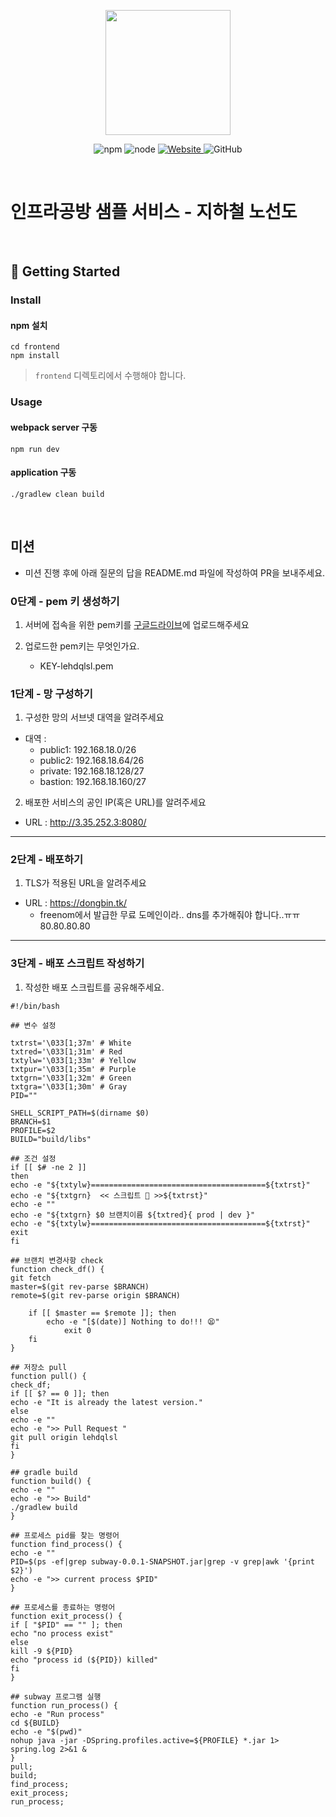 <p align="center">
    <img width="200px;" src="https://raw.githubusercontent.com/woowacourse/atdd-subway-admin-frontend/master/images/main_logo.png"/>
</p>
<p align="center">
  <img alt="npm" src="https://img.shields.io/badge/npm-%3E%3D%205.5.0-blue">
  <img alt="node" src="https://img.shields.io/badge/node-%3E%3D%209.3.0-blue">
  <a href="https://edu.nextstep.camp/c/R89PYi5H" alt="nextstep atdd">
    <img alt="Website" src="https://img.shields.io/website?url=https%3A%2F%2Fedu.nextstep.camp%2Fc%2FR89PYi5H">
  </a>
  <img alt="GitHub" src="https://img.shields.io/github/license/next-step/atdd-subway-service">
</p>

<br>

# 인프라공방 샘플 서비스 - 지하철 노선도

<br>

## 🚀 Getting Started

### Install
#### npm 설치
```
cd frontend
npm install
```
> `frontend` 디렉토리에서 수행해야 합니다.

### Usage
#### webpack server 구동
```
npm run dev
```
#### application 구동
```
./gradlew clean build
```
<br>

## 미션

* 미션 진행 후에 아래 질문의 답을 README.md 파일에 작성하여 PR을 보내주세요.

### 0단계 - pem 키 생성하기

1. 서버에 접속을 위한 pem키를 [구글드라이브](https://drive.google.com/drive/folders/1dZiCUwNeH1LMglp8dyTqqsL1b2yBnzd1?usp=sharing)에 업로드해주세요

2. 업로드한 pem키는 무엇인가요.
    - KEY-lehdqlsl.pem

### 1단계 - 망 구성하기
1. 구성한 망의 서브넷 대역을 알려주세요
- 대역 : 
  - public1: 192.168.18.0/26
  - public2: 192.168.18.64/26
  - private: 192.168.18.128/27
  - bastion: 192.168.18.160/27

2. 배포한 서비스의 공인 IP(혹은 URL)를 알려주세요

- URL : http://3.35.252.3:8080/



---

### 2단계 - 배포하기
1. TLS가 적용된 URL을 알려주세요

- URL : https://dongbin.tk/
  - freenom에서 발급한 무료 도메인이라.. dns를 추가해줘야 합니다..ㅠㅠ 80.80.80.80

---

### 3단계 - 배포 스크립트 작성하기

1. 작성한 배포 스크립트를 공유해주세요.

``` shell
#!/bin/bash

## 변수 설정

txtrst='\033[1;37m' # White
txtred='\033[1;31m' # Red
txtylw='\033[1;33m' # Yellow
txtpur='\033[1;35m' # Purple
txtgrn='\033[1;32m' # Green
txtgra='\033[1;30m' # Gray
PID=""

SHELL_SCRIPT_PATH=$(dirname $0)
BRANCH=$1
PROFILE=$2
BUILD="build/libs"

## 조건 설정
if [[ $# -ne 2 ]]
then
echo -e "${txtylw}=======================================${txtrst}"
echo -e "${txtgrn}  << 스크립트 🧐 >>${txtrst}"
echo -e ""
echo -e "${txtgrn} $0 브랜치이름 ${txtred}{ prod | dev }"
echo -e "${txtylw}=======================================${txtrst}"
exit
fi

## 브랜치 변경사항 check
function check_df() {
git fetch
master=$(git rev-parse $BRANCH)
remote=$(git rev-parse origin $BRANCH)

	if [[ $master == $remote ]]; then
		echo -e "[$(date)] Nothing to do!!! 😫"
	       	exit 0
	fi
}

## 저장소 pull
function pull() {
check_df;
if [[ $? == 0 ]]; then
echo -e "It is already the latest version."
else
echo -e ""
echo -e ">> Pull Request "
git pull origin lehdqlsl
fi
}

## gradle build
function build() {
echo -e ""
echo -e ">> Build"
./gradlew build
}

## 프로세스 pid를 찾는 명령어
function find_process() {
echo -e ""
PID=$(ps -ef|grep subway-0.0.1-SNAPSHOT.jar|grep -v grep|awk '{print $2}')
echo -e ">> current process $PID"
}

## 프로세스를 종료하는 명령어
function exit_process() {
if [ "$PID" == "" ]; then
echo "no process exist"
else
kill -9 ${PID}
echo "process id (${PID}) killed"
fi
}

## subway 프로그램 실행
function run_process() {
echo -e "Run process"
cd ${BUILD}
echo -e "$(pwd)"
nohup java -jar -DSpring.profiles.active=${PROFILE} *.jar 1> spring.log 2>&1 &
}
pull;
build;
find_process;
exit_process;
run_process;
```